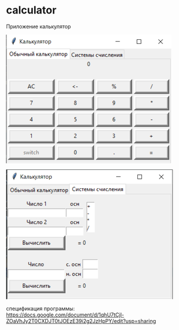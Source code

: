 # calculator
Приложение калькулятор

![img.png](img.png)

![img_1.png](img_1.png)

спецификация программы: https://docs.google.com/document/d/1qhU7tCjl-ZOaVhJy2T0CXDJT0tJOEzE39i2g2JzHpPY/edit?usp=sharing
